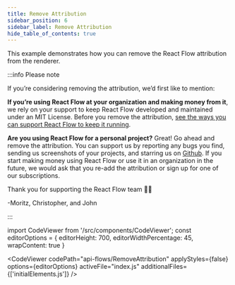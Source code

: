 ```yaml
---
title: Remove Attribution
sidebar_position: 6
sidebar_label: Remove Attribution
hide_table_of_contents: true
---
```


This example demonstrates how you can remove the React Flow attribution from the renderer.


:::info Please note

If you’re considering removing the attribution, we’d first like to mention:

**If you’re using React Flow at your organization and making money from it**, we rely on your support to keep React Flow developed and maintained under an MIT License. Before you remove the attribution, [see the ways you can support React Flow to keep it running](https://pro.reactflow.dev/pricing).

**Are you using React Flow for a personal project?** Great! Go ahead and remove the attribution. You can support us by reporting any bugs you find, sending us screenshots of your projects, and starring us on [Github](https://github.com/wbkd/react-flow). If you start making money using React Flow or use it in an organization in the future, we would ask that you re-add the attribution or sign up for one of our subscriptions.

Thank you for supporting the React Flow team ✌🏻

-Moritz, Christopher, and John

:::

import CodeViewer from '/src/components/CodeViewer';
const editorOptions = { editorHeight: 700, editorWidthPercentage: 45, wrapContent: true }

<CodeViewer codePath="api-flows/RemoveAttribution" applyStyles={false} options={editorOptions} activeFile="index.js" additionalFiles={['initialElements.js']} />
